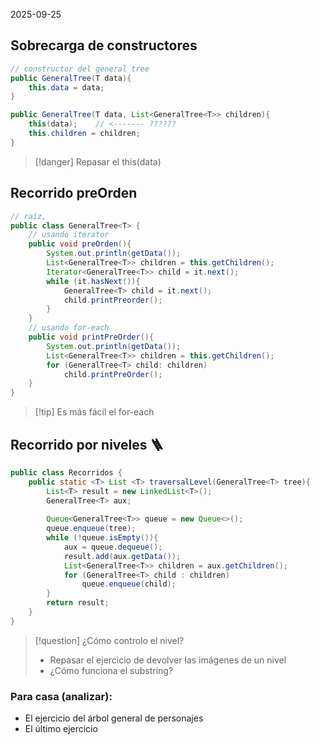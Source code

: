 2025-09-25
## Sobrecarga de constructores
``` java
// constructor del general tree
public GeneralTree(T data){
	this.data = data;
}

public GeneralTree(T data, List<GeneralTree<T>> children){
	this(data);    // <------- ??????
	this.children = children;
}
```
>[!danger] Repasar el this(data)
## Recorrido preOrden
```java
// raíz, 
public class GeneralTree<T> {
	// usando iterator
	public void preOrden(){
		System.out.println(getData());
		List<GeneralTree<T>> children = this.getChildren();
		Iterator<GeneralTree<T>> child = it.next();
		while (it.hasNext()){
			GeneralTree<T> child = it.next();
			child.printPreorder();
		}
	}
	// usando for-each
	public void printPreOrder(){
		System.out.println(getData());
		List<GeneralTree<T>> children = this.getChildren();
		for (GeneralTree<T> child: children)
			child.printPreOrder();
	}
}
```
> [!tip] Es más fácil el for-each
## Recorrido por niveles 🪜
```java
public class Recorridos {
	public static <T> List <T> traversalLevel(GeneralTree<T> tree){
		List<T> result = new LinkedList<T>();
		GeneralTree<T> aux;
		
		Queue<GeneralTree<T>> queue = new Queue<>();
		queue.enqueue(tree);
		while (!queue.isEmpty()){
			aux = queue.dequeue();
			result.add(aux.getData());
			List<GeneralTree<T>> children = aux.getChildren();
			for (GeneralTree<T> child : children)
				queue.enqueue(child);
		}
		return result;
	}
}
```
> [!question] ¿Cómo controlo el nivel?
> - Repasar el ejercicio de devolver las imágenes de un nivel
> - ¿Cómo funciona el substring?

### Para casa (analizar):
- El ejercicio del árbol general de personajes
- El último ejercicio
